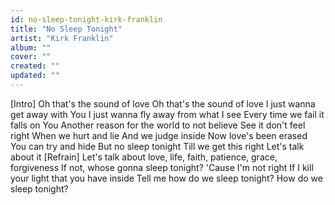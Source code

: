 ```yaml
---
id: no-sleep-tonight-kirk-franklin
title: "No Sleep Tonight"
artist: "Kirk Franklin"
album: ""
cover: ""
created: ""
updated: ""
---
```


[Intro]
Oh that's the sound of love
Oh that's the sound of love
I just wanna get away with You
I just wanna fly away from what I see
Every time we fail it falls on You
Another reason for the world to not believe
See it don't feel right
When we hurt and lie
And we judge inside
Now love's been erased
You can try and hide
But no sleep tonight
Till we get this right
Let's talk about it
[Refrain]
Let's talk about love, life, faith, patience, grace, forgiveness
If not, whose gonna sleep tonight?
'Cause I'm not right
If I kill your light that you have inside
Tell me how do we sleep tonight?
How do we sleep tonight?